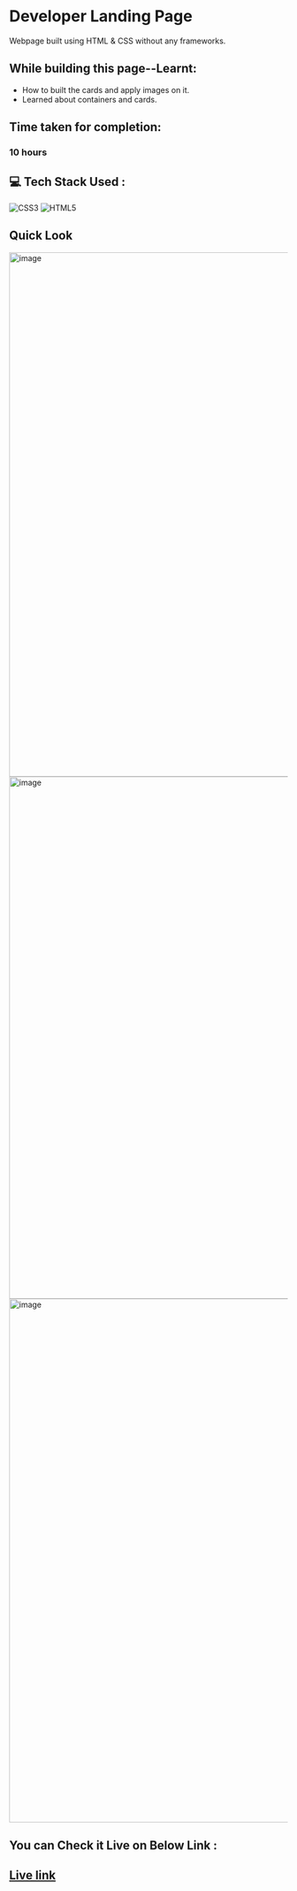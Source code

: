 # Developer Landing Page
Webpage built using HTML &amp; CSS without any frameworks.

## While building this page--Learnt:
- How to built the cards and apply images on it.
- Learned about containers and cards.

## Time taken for completion:
### 10 hours

## 💻 Tech Stack Used :

![CSS3](https://img.shields.io/badge/css3-%231572B6.svg?style=for-the-badge&logo=css3&logoColor=white) ![HTML5](https://img.shields.io/badge/html5-%23E34F26.svg?style=for-the-badge&logo=html5&logoColor=white)

## Quick Look
<img width="948" alt="image" src="https://user-images.githubusercontent.com/47134730/185795437-58db08c2-cdac-499d-ab25-17d9bfaa40a1.png">
<img width="944" alt="image" src="https://user-images.githubusercontent.com/47134730/185795459-522145e3-0f16-4941-9fb5-392a90386e06.png">
<img width="947" alt="image" src="https://user-images.githubusercontent.com/47134730/185795472-f61acd90-e478-4d18-812c-c6488f0cfdae.png">


## You can Check it Live on Below Link :
## [Live link](https://6301bdec73d24552a21faf9b--developer-landing-p9.netlify.app/)
